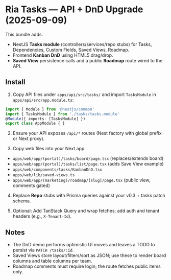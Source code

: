 # Ria Tasks — API + DnD Upgrade (2025-09-09)

This bundle adds:
- NestJS **Tasks module** (controllers/services/repo stubs) for Tasks, Dependencies, Custom Fields, Saved Views, Roadmap.
- Frontend **Kanban DnD** using HTML5 drag/drop.
- **Saved View** persistence calls and a public **Roadmap** route wired to the API.

## Install
1) Copy API files under `apps/api/src/tasks/` and import `TasksModule` in `apps/api/src/app.module.ts`:
```ts
import { Module } from '@nestjs/common'
import { TasksModule } from './tasks/tasks.module'
@Module({ imports: [TasksModule] })
export class AppModule { }
```

2) Ensure your API exposes `/api/*` routes (Nest factory with global prefix or Next proxy).

3) Copy web files into your Next app:
- `apps/web/app/(portal)/tasks/board/page.tsx` (replaces/extends board)
- `apps/web/app/(portal)/tasks/list/page.tsx` (adds Save View example)
- `apps/web/components/tasks/KanbanDnD.tsx`
- `apps/web/lib/saved-views.ts`
- `apps/web/app/(marketing)/roadmap/[slug]/page.tsx` (public view, comments gated)

4) Replace **Repo** stubs with Prisma queries against your v0.3 + tasks patch schema.

5) Optional: Add TanStack Query and wrap fetches; add auth and tenant headers (e.g., `X-Tenant-Id`).

## Notes
- The DnD demo performs optimistic UI moves and leaves a TODO to persist via `PATCH /tasks/:id`.
- Saved Views store layout/filters/sort as JSON; use these to render board columns and table columns per team.
- Roadmap comments must require login; the route fetches public items only.
